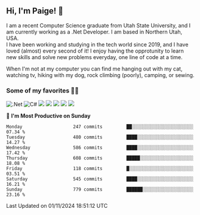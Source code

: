 ## Hi, I'm Paige! :vulcan_salute:

I am a recent Computer Science graduate from Utah State University, and I am currently working as a .Net Developer. I am based in Northern Utah, USA. \
I have been working and studying in the tech world since 2019, and I have loved (almost) every second of it! I enjoy having the opprotunity to learn new skills and solve new problems everyday, one line of code at a time.  

When I'm not at my computer you can find me hanging out with my cat, watching tv, hiking with my dog, rock climbing (poorly), camping, or sewing.  

### Some of my favorites :woman_technologist:
![.Net](https://img.shields.io/badge/.NET-5C2D91?style=for-the-badge&logo=.net&logoColor=white)
![C#](https://img.shields.io/badge/c%23-%23239120.svg?style=for-the-badge&logo=csharp&logoColor=white)
![](https://img.shields.io/badge/Laravel-FF2D20?style=for-the-badge&logo=laravel&logoColor=white) 
![](https://img.shields.io/badge/PHP-777BB4?style=for-the-badge&logo=php&logoColor=white)
![](https://img.shields.io/badge/Vue.js-35495E?style=for-the-badge&logo=vuedotjs&logoColor=4FC08D) 
![](https://img.shields.io/badge/MySQL-005C84?style=for-the-badge&logo=mysql&logoColor=white) 
![](https://img.shields.io/badge/Tailwind_CSS-38B2AC?style=for-the-badge&logo=tailwind-css&logoColor=white) 


<!--START_SECTION:waka-->
📅 **I'm Most Productive on Sunday** 

```text
Monday                   247 commits         ██░░░░░░░░░░░░░░░░░░░░░░░   07.34 % 
Tuesday                  480 commits         ████░░░░░░░░░░░░░░░░░░░░░   14.27 % 
Wednesday                586 commits         ████░░░░░░░░░░░░░░░░░░░░░   17.42 % 
Thursday                 608 commits         █████░░░░░░░░░░░░░░░░░░░░   18.08 % 
Friday                   118 commits         █░░░░░░░░░░░░░░░░░░░░░░░░   03.51 % 
Saturday                 545 commits         ████░░░░░░░░░░░░░░░░░░░░░   16.21 % 
Sunday                   779 commits         ██████░░░░░░░░░░░░░░░░░░░   23.16 % 
```



 Last Updated on 01/11/2024 18:51:12 UTC
<!--END_SECTION:waka-->
